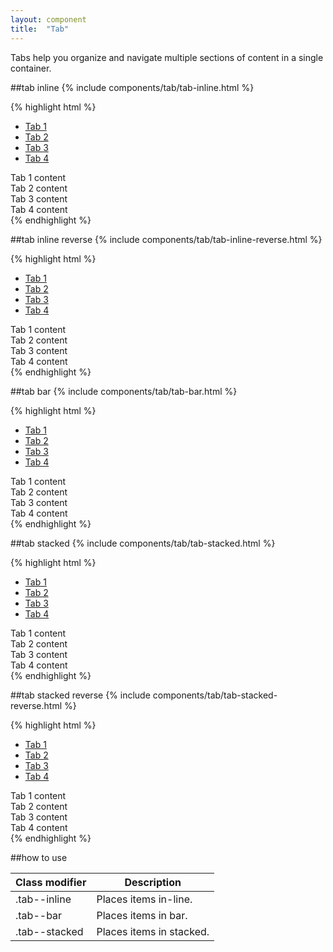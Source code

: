 ```yaml
---
layout: component
title:  "Tab"
---
```


Tabs help you organize and navigate multiple sections of content in a single container.

##tab inline
{% include components/tab/tab-inline.html %}

{% highlight html %}
<div class="tab tab--inline" data-tab>
    <ul class="tab__block" role="tablist">
        <li class="tab__block__item tab__block__item--selected" role="tab">
            <a href="#tab1-inline" class="tab__block__link">Tab 1</a>
        </li>
        <li class="tab__block__item" role="tab">
            <a href="#tab2-inline" class="tab__block__link">Tab 2</a>
        </li>
        <li class="tab__block__item" role="tab">
            <a href="#tab3-inline" class="tab__block__link">Tab 3</a>
        </li>
        <li class="tab__block__item" role="tab">
            <a href="#tab4-inline" class="tab__block__link">Tab 4</a>
        </li>
    </ul>
    <div class="tab__content">
        <div class="tab__content__item tab__content__item--selected" id="tab1-inline" role="tabpanel">Tab 1 content</div>
        <div class="tab__content__item" id="tab2-inline" role="tabpanel">Tab 2 content</div>
        <div class="tab__content__item" id="tab3-inline" role="tabpanel">Tab 3 content</div>
        <div class="tab__content__item" id="tab4-inline" role="tabpanel">Tab 4 content</div>
    </div>
</div>
{% endhighlight %}


##tab inline reverse
{% include components/tab/tab-inline-reverse.html %}

{% highlight html %}
<div class="tab tab--inline tab--reverse" data-tab>
    <ul class="tab__block" role="tablist">
        <li class="tab__block__item tab__block__item--selected" role="tab">
            <a href="#tab1-inline-reverse" class="tab__block__link">Tab 1</a>
        </li>
        <li class="tab__block__item" role="tab">
            <a href="#tab2-inline-reverse" class="tab__block__link">Tab 2</a>
        </li>
        <li class="tab__block__item" role="tab">
            <a href="#tab3-inline-reverse" class="tab__block__link">Tab 3</a>
        </li>
        <li class="tab__block__item" role="tab">
            <a href="#tab4-inline-reverse" class="tab__block__link">Tab 4</a>
        </li>
    </ul>
    <div class="tab__content">
        <div class="tab__content__item tab__content__item--selected" id="tab1-inline-reverse" role="tabpanel">Tab 1 content</div>
        <div class="tab__content__item" id="tab2-inline-reverse" role="tabpanel">Tab 2 content</div>
        <div class="tab__content__item" id="tab3-inline-reverse" role="tabpanel">Tab 3 content</div>
        <div class="tab__content__item" id="tab4-inline-reverse" role="tabpanel">Tab 4 content</div>
    </div>
</div>
{% endhighlight %}


##tab bar
{% include components/tab/tab-bar.html %}

{% highlight html %}
<div class="tab tab--bar" data-tab>
    <ul class="tab__block" role="tablist">
        <li class="tab__block__item tab__block__item--selected"  role="tab">
            <a href="#tab1-bar" class="tab__block__link">Tab 1</a>
        </li>
        <li class="tab__block__item"  role="tab">
            <a href="#tab2-bar" class="tab__block__link">Tab 2</a>
        </li>
        <li class="tab__block__item"  role="tab">
            <a href="#tab3-bar" class="tab__block__link">Tab 3</a>
        </li>
        <li class="tab__block__item"  role="tab">
            <a href="#tab4-bar" class="tab__block__link">Tab 4</a>
        </li>
    </ul>
    <div class="tab__content">
        <div class="tab__content__item tab__content__item--selected" id="tab1-bar" role="tabpanel">Tab 1 content</div>
        <div class="tab__content__item" id="tab2-bar" role="tabpanel">Tab 2 content</div>
        <div class="tab__content__item" id="tab3-bar" role="tabpanel">Tab 3 content</div>
        <div class="tab__content__item" id="tab4-bar" role="tabpanel">Tab 4 content</div>
    </div>
</div>
{% endhighlight %}


##tab stacked
{% include components/tab/tab-stacked.html %}

{% highlight html %}
<div class="tab tab--stacked" data-tab>
    <ul class="tab__block" role="tablist">
        <li class="tab__block__item" role="tab">
            <a href="#tab1-stacked" class="tab__block__link">Tab 1</a>
        </li>
        <li class="tab__block__item" role="tab">
            <a href="#tab2-stacked" class="tab__block__link">Tab 2</a>
        </li>
        <li class="tab__block__item" role="tab">
            <a href="#tab3-stacked" class="tab__block__link">Tab 3</a>
        </li>
        <li class="tab__block__item tab__block__item--selected" role="tab">
            <a href="#tab4-stacked" class="tab__block__link">Tab 4</a>
        </li>
    </ul>
    <div class="tab__content">
        <div class="tab__content__item" id="tab1-stacked" role="tabpanel">Tab 1 content</div>
        <div class="tab__content__item" id="tab2-stacked" role="tabpanel">Tab 2 content</div>
        <div class="tab__content__item" id="tab3-stacked" role="tabpanel">Tab 3 content</div>
        <div class="tab__content__item tab__content__item--selected" id="tab4-stacked" role="tabpanel">Tab 4 content</div>
    </div>
</div>
{% endhighlight %}


##tab stacked reverse
{% include components/tab/tab-stacked-reverse.html %}

{% highlight html %}
<div class="tab tab--stacked tab--reverse" data-tab>
    <ul class="tab__block" role="tablist">
        <li class="tab__block__item"><a href="#tab1-stacked-reverse" class="tab__block__link" role="tab">Tab 1</a></li>
        <li class="tab__block__item"><a href="#tab2-stacked-reverse" class="tab__block__link" role="tab">Tab 2</a></li>
        <li class="tab__block__item"><a href="#tab3-stacked-reverse" class="tab__block__link" role="tab">Tab 3</a></li>
        <li class="tab__block__item tab__block__item--selected"><a href="#tab4-stacked-reverse" class="tab__block__link">Tab 4</a></li>
    </ul>
    <div class="tab__content">
        <div class="tab__content__item" id="tab1-stacked-reverse" role="tabpanel">Tab 1 content</div>
        <div class="tab__content__item" id="tab2-stacked-reverse" role="tabpanel">Tab 2 content</div>
        <div class="tab__content__item" id="tab3-stacked-reverse" role="tabpanel">Tab 3 content</div>
        <div class="tab__content__item tab__content__item--selected" id="tab4-stacked-reverse" role="tabpanel">Tab 4 content</div>
    </div>
</div>
{% endhighlight %}



##how to use

| Class modifier | Description              |
|----------------|--------------------------|
| .tab--inline   | Places items in-line.    |
| .tab--bar      | Places items in bar.     |
| .tab--stacked  | Places items in stacked. |
